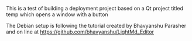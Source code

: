 This is a test of building a deployment project based on a Qt project titled 
temp which opens a window with a button

The Debian setup is following the tutorial created by Bhavyanshu Parasher 
and on line at https://github.com/bhavyanshu/LightMd_Editor
